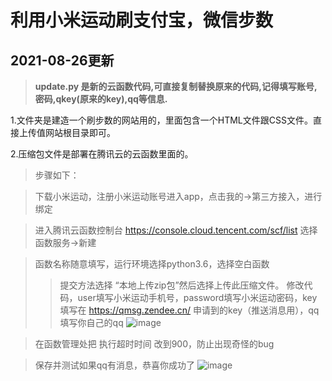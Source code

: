 **利用小米运动刷支付宝，微信步数**
===================================
2021-08-26更新
--------------
>**update.py 是新的云函数代码,可直接复制替换原来的代码,记得填写账号,密码,qkey(原来的key),qq等信息.** 



1.文件夹是建造一个刷步数的网站用的，里面包含一个HTML文件跟CSS文件。直接上传值网站根目录即可。


2.压缩包文件是部署在腾讯云的云函数里面的。
>步骤如下：

>下载小米运动，注册小米运动账号进入app，点击我的→第三方接入，进行绑定

>进入腾讯云函数控制台 https://console.cloud.tencent.com/scf/list 选择函数服务→新建

>函数名称随意填写，运行环境选择python3.6，选择空白函数
>>提交方法选择 “本地上传zip包”然后选择上传此压缩文件。
>>修改代码，user填写小米运动手机号，password填写小米运动密码，key填写在 https://qmsg.zendee.cn/ 申请到的key（推送消息用），qq填写你自己的qq
![image](https://user-images.githubusercontent.com/57285504/114186338-3e73eb00-9936-11eb-90d3-f48871e0f4cc.png)

>在函数管理处把 执行超时时间 改到900，防止出现奇怪的bug

>保存并测试如果qq有消息，恭喜你成功了
![image](https://user-images.githubusercontent.com/57285504/114186519-7bd87880-9936-11eb-8d18-e0e4b9db264c.png)
